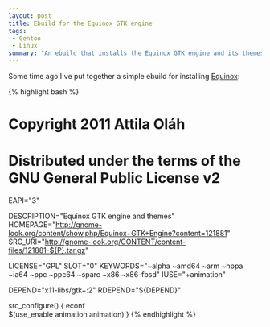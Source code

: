 ```yaml
---
layout: post
title: Ebuild for the Equinox GTK engine
tags:
 - Gentoo
 - Linux
summary: "An ebuild that installs the Equinox GTK engine and its themes."
---
```


Some time ago I've put together a simple ebuild for installing
[Equinox](http://gnome-look.org/content/show.php?content=121881):

{% highlight bash %}
# Copyright 2011 Attila Oláh
# Distributed under the terms of the GNU General Public License v2

EAPI="3"


DESCRIPTION="Equinox GTK engine and themes"
HOMEPAGE="http://gnome-look.org/content/show.php/Equinox+GTK+Engine?content=121881"
SRC_URI="http://gnome-look.org/CONTENT/content-files/121881-${P}.tar.gz"

LICENSE="GPL"
SLOT="0"
KEYWORDS="~alpha ~amd64 ~arm ~hppa ~ia64 ~ppc ~ppc64 ~sparc ~x86 ~x86-fbsd"
IUSE="+animation"

DEPEND="x11-libs/gtk+:2"
RDEPEND="${DEPEND}"

src_configure() {
	econf \
		$(use_enable animation animation)
}
{% endhighlight %}
